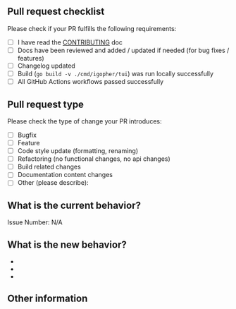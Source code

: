 <!-- Please refer to our contributing documentation for any questions on submitting a pull request -->

## Pull request checklist

Please check if your PR fulfills the following requirements:
- [ ] I have read the [CONTRIBUTING](https://github.com/hbollon/IGopher/blob/master/CONTRIBUTING.md) doc
- [ ] Docs have been reviewed and added / updated if needed (for bug fixes / features)
- [ ] Changelog updated
- [ ] Build (`go build -v ./cmd/igopher/tui`) was run locally successfully
- [ ] All GitHub Actions workflows passed successfully

## Pull request type

<!-- Please do not submit updates to dependencies unless it fixes an issue. --> 

<!-- Please try to limit your pull request to one type, submit multiple pull requests if needed. --> 

Please check the type of change your PR introduces:
- [ ] Bugfix
- [ ] Feature
- [ ] Code style update (formatting, renaming)
- [ ] Refactoring (no functional changes, no api changes)
- [ ] Build related changes
- [ ] Documentation content changes
- [ ] Other (please describe): 

## What is the current behavior?
<!-- Please describe the current behavior that you are modifying, or link to a relevant issue. -->

Issue Number: N/A

## What is the new behavior?
<!-- Please describe the behavior or changes that are being added by this PR. -->

-
-
-

## Other information

<!-- Any other information that is important to this PR such as screenshots of how the component looks before and after the change. -->
